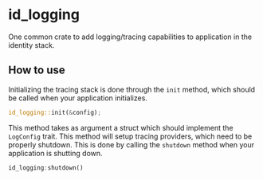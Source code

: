 # id_logging

One common crate to add logging/tracing capabilities to application in the identity stack.

## How to use

Initializing the tracing stack is done through the `init` method, which should be called when your application initializes.

```rust
id_logging::init(&config);
```

This method takes as argument a struct which should implement the `LogConfig` trait. This method will setup tracing providers, which need to be properly shutdown. This is done by calling the `shutdown` method when your application is shutting down.

```rust
id_logging:shutdown()
```
